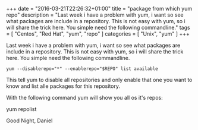 +++
date = "2016-03-21T22:26:32+01:00"
title = "package from which yum repo"
description = "Last week i have a problem with yum, i want so see what packages are include in a repository. This is not easy with yum, so i will share the trick here. You simple need the following commandline."
tags = [ "Centos", "Red Hat", "yum", "repo" ]
categories = [
  "Unix",
  "yum"
]
+++

Last week i have a problem with yum, i want so see what packages are include in a repository. This is not easy with yum, so i will share the trick here. You simple need the following commandline. 

```
yum --disablerepo="*" --enablerepo="$REPO" list available
```

This tell yum to disable all repositories and only enable that one you want to know and list alle packages for this repository. 

With the following command yum will show you all os it's repos:

yum repolist

Good Night,
Daniel 

